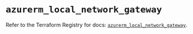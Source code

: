 # `azurerm_local_network_gateway`

Refer to the Terraform Registry for docs: [`azurerm_local_network_gateway`](https://registry.terraform.io/providers/hashicorp/azurerm/3.106.1/docs/resources/local_network_gateway).
